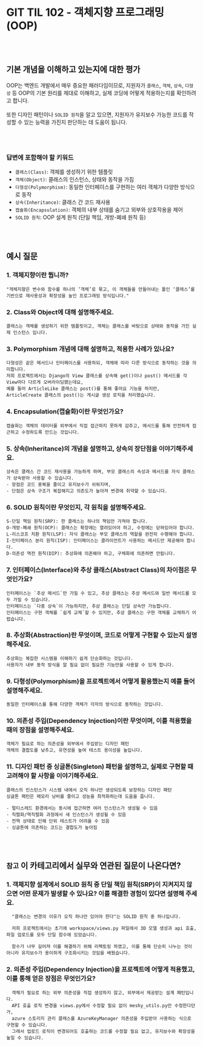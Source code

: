 # GIT TIL 102 - 객체지향 프로그래밍 (OOP)


<br><br>

## 기본 개념을 이해하고 있는지에 대한 평가
OOP는 백엔드 개발에서 매우 중요한 패러다임이므로, 지원자가 `클래스`, `객체`, `상속`, `다형성` 등 OOP의 기본 원리를 제대로 이해하고, 실제 코딩에 어떻게 적용하는지를 확인하려고 합니다.  <br>
<br>
또한 디자인 패턴이나 `SOLID 원칙`을 알고 있으면, 지원자가 유지보수 가능한 코드를 작성할 수 있는 능력을 가진지 판단하는 데 도움이 됩니다.

<br><br>

### 답변에 포함해야 할 키워드
  - `클래스(Class)`: 객체를 생성하기 위한 템플릿
  - `객체(Object)`: 클래스의 인스턴스, 상태와 동작을 가짐
  - `다형성(Polymorphism)`: 동일한 인터페이스를 구현하는 여러 객체가 다양한 방식으로 동작
  - `상속(Inheritance)`: 클래스 간 코드 재사용
  - `캡슐화(Encapsulation)`: 객체의 내부 상태를 숨기고 외부와 상호작용을 제어
  - `SOLID 원칙`: OOP 설계 원칙 (단일 책임, 개방-폐쇄 원칙 등)

<br><br>

## 예시 질문

### 1. 객체지향이란 뭡니까?
    "객체지향은 변수와 함수를 하나의 ‘객체’로 묶고, 이 객체들을 만들어내는 틀인 ‘클래스’를 기반으로 재사용성과 확장성을 높인 프로그래밍 방식입니다."

### 2. Class와 Object에 대해 설명해주세요.
    클래스는 객체를 생성하기 위한 템플릿이고, 객체는 클래스를 바탕으로 상태와 동작을 가진 실제 인스턴스 입니다.

### 3. Polymorphism 개념에 대해 설명하고, 적용한 사례가 있나요?
    다형성은 같은 메서드나 인터페이스를 사용하되, 객체에 따라 다른 방식으로 동작하는 것을 의미합니다.
    저희 프로젝트에서는 Django의 View 클래스를 상속해 get()이나 post() 메서드를 각 View마다 다르게 오버라이딩했는데요,
    예를 들어 ArticleLike 클래스는 post()를 통해 좋아요 기능을 하지만, ArticleCreate 클래스의 post()는 게시글 생성 로직을 처리했습니다.

### 4. Encapsulation(캡슐화)이란 무엇인가요?
    캡슐화는 객체의 데이터를 외부에서 직접 접근하지 못하게 감추고, 메서드를 통해 안전하게 접근하고 수정하도록 만드는 것입니다.

### 5. 상속(Inheritance)의 개념을 설명하고, 상속의 장단점을 이야기해주세요.
    상속은 클래스 간 코드 재사용을 가능하게 하며, 부모 클래스의 속성과 메서드를 자식 클래스가 상속받아 사용할 수 있습니다. 
    - 장점은 코드 중복을 줄이고 유지보수가 쉬워지며, 
    - 단점은 상속 구조가 복잡해지고 의존도가 높아져 변경에 취약할 수 있습니다.

### 6. SOLID 원칙이란 무엇인지, 각 원칙을 설명해주세요.
    S-단일 책임 원칙(SRP): 한 클래스는 하나의 책임만 가져야 합니다.
    O-개방-폐쇄 원칙(OCP): 클래스는 확장에는 열려있어야 하고, 수정에는 닫혀있어야 합니다.
    L-리스코프 치환 원칙(LSP): 자식 클래스는 부모 클래스의 역할을 완전히 수행해야 합니다.
    I-인터페이스 분리 원칙(ISP): 인터페이스는 클라이언트가 사용하는 메서드만 제공해야 합니다.
    D-의존성 역전 원칙(DIP): 추상화에 의존해야 하고, 구체화에 의존하면 안됩니다.
    
### 7. 인터페이스(Interface)와 추상 클래스(Abstract Class)의 차이점은 무엇인가요?
    인터페이스는 `추상 메서드`만 가질 수 있고, 추상 클래스는 추상 메서드와 일반 메서드를 모두 가질 수 있습니다.
    인터페이스는 `다중 상속`이 가능하지만, 추상 클래스는 단일 상속만 가능합니다.
    인터페이스는 구현 객체를 `쉽게 교체`할 수 있지만, 추상 클래스는 구현 객체를 교체하기 어렵습니다.

### 8. 추상화(Abstraction)란 무엇이며, 코드로 어떻게 구현할 수 있는지 설명해주세요.
    추상화는 복잡한 시스템을 이해하기 쉽게 단순화하는 것입니다.
    사용자가 내부 동작 방식을 알 필요 없이 필요한 기능만을 사용할 수 있게 합니다.

### 9. 다형성(Polymorphism)을 프로젝트에서 어떻게 활용했는지 예를 들어 설명해주세요.
    동일한 인터페이스를 통해 다양한 객체가 각자의 방식으로 동작하는 것입니다.

### 10. 의존성 주입(Dependency Injection)이란 무엇이며, 이를 적용했을 때의 장점을 설명해주세요.
    객체가 필요로 하는 의존성을 외부에서 주입받는 디자인 패턴
    객체의 결합도를 낮추고, 유연성을 높여 테스트 용이성을 높입니다.

### 11. 디자인 패턴 중 싱글톤(Singleton) 패턴을 설명하고, 실제로 구현할 때 고려해야 할 사항을 이야기해주세요.
    클래스의 인스턴스가 시스템 내에서 오직 하나만 생성되도록 보장하는 디자인 패턴
    싱글톤 패턴은 메모리 낭비를 줄이고 성능을 최적화하는데 도움을 줍니다.

    - 멀티스레드 환경에서는 동시에 접근하면 여러 인스턴스가 생성될 수 있음
    - 직렬화/역직렬화 과정에서 새 인스턴스가 생성될 수 있음
    - 전역 상태로 인해 단위 테스트가 어려울 수 있음
    - 싱글톤에 의존하는 코드는 결합도가 높아짐

<br><br>

## `참고` **이 카테고리에서 실무와 연관된 질문이 나온다면?**

### 1. 객체지향 설계에서 SOLID 원칙 중 단일 책임 원칙(SRP)이 지켜지지 않으면 어떤 문제가 발생할 수 있나요? 이를 해결한 경험이 있다면 설명해 주세요.
```
  "클래스는 변경의 이유가 오직 하나만 있어야 한다"는 SOLID 원칙 중 하나입니다.

  저희 프로젝트에서는 초기에 workspace/views.py 파일에서 3D 모델 생성과 api 호출, 파일 업로드를 모두 단일 함수에 있었습니다. 
  
  함수가 너무 길어져 이를 해결하기 위해 리팩토링 하였고, 이를 통해 단순히 나누는 것이 아니라 유지보수가 용이하게 구조화시키는 것임을 배웠습니다.
```

### 2. 의존성 주입(Dependency Injection)을 프로젝트에 어떻게 적용했고, 이를 통해 얻은 장점은 무엇인가요?
```
  객체가 필요로 하는 외부 의존성을 직접 생성하지 않고, 외부에서 제공받는 설계 패턴입니다. 
  API 호출 로직 변경을 views.py에서 수정할 필요 없이 meshy_utils.py만 수정한다던가, 
  azure 스토리지 관리 클래스를 AzureKeyManager 의존성을 주입받아 사용하는 식으로 구현할 수 있습니다.
  그래서 업로드 로직이 변경되어도 호출하는 코드를 수정할 필요 없고, 유지보수와 확장성을 높일 수 있습니다.
```

<br><br>


